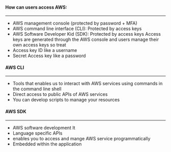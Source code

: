 #### How can users access AWS:
---
- AWS management console (protected by password + MFA)
- AWS command line interface (CLI): Protected by access keys
- AWS Software Developer Kid (SDK): Protected by access keys
Access keys are generated through the AWS console and users manage their own access keys so treat 
- Access key ID like a username
- Secret Access key like a password

#### AWS CLI
---
- Tools that enables us to interact with AWS services using commands in the command line shell
- Direct access to public APIs of AWS services
- You can develop scripts to manage your resources

#### AWS SDK
---
- AWS software development It
- Language specific APIs
- enables you to access and mange AWS service programmatically 
- Embedded within the application 
